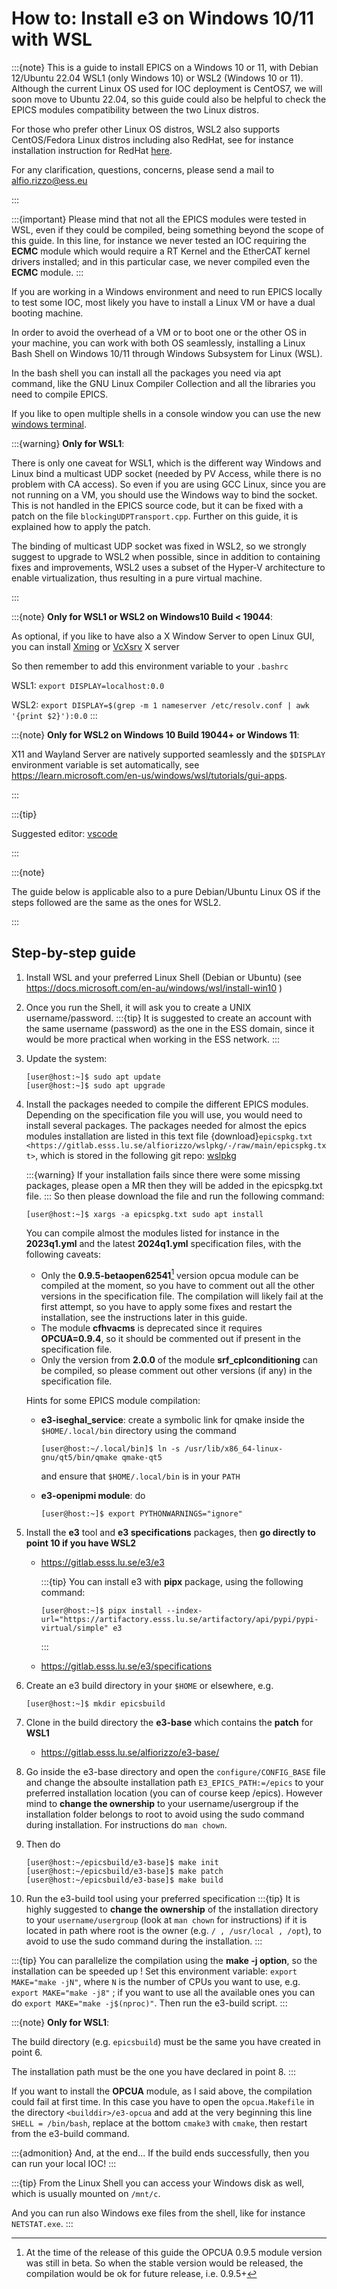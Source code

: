 # How to: Install e3 on Windows 10/11 with WSL

:::{note}
This is a guide to install EPICS on a Windows 10 or 11,
with Debian 12/Ubuntu 22.04 WSL1 (only Windows 10) or WSL2 (Windows 10 or 11).
Although the current Linux OS used for IOC deployment is CentOS7,
we will soon move to Ubuntu 22.04, so this guide could also be helpful
to check the EPICS modules compatibility between the two Linux distros.

For those who prefer other Linux OS distros, WSL2 also supports
CentOS/Fedora Linux distros including also RedHat,
see for instance installation instruction for RedHat
[here](https://developers.redhat.com/articles/2023/12/21/getting-started-rhel-windows-subsystem-linux).

For any clarification, questions, concerns, please send a mail to <alfio.rizzo@ess.eu>

:::

:::{important}
Please mind that not all the EPICS modules were tested in WSL, even if they
could be compiled, being something beyond the scope of this guide.
In this line, for instance we never tested an IOC requiring the **ECMC** module
which would require a RT Kernel and the EtherCAT kernel drivers installed;
and in this particular case, we never compiled even the **ECMC** module.
:::

If you are working in a Windows environment and need to run EPICS locally
to test some IOC, most likely you have to install a Linux VM
or have a dual booting machine.

In order to avoid the overhead of a VM or to boot one or the other OS
in your machine, you can work with both OS seamlessly,
installing a Linux Bash Shell on Windows 10/11
through Windows Subsystem for Linux (WSL).

In the bash shell you can install all the packages you need via apt command,
like the GNU Linux Compiler Collection
and all the libraries you need to compile EPICS.

If you like to open multiple shells in a console window
you can use the new [windows terminal](https://apps.microsoft.com/detail/9n0dx20hk701?hl=en-us&gl=US).

:::{warning}
**Only for WSL1**:

There is only one caveat for WSL1, which is the different way Windows and
Linux bind a multicast UDP socket (needed by PV Access, while there is
no problem with CA access). So even if you are using GCC Linux, since you are
not running on a VM, you should use the Windows way to bind the socket.
This is not handled in the EPICS source code, but it can be fixed with
a patch on the file `blockingUDPTransport.cpp`.
Further on this guide, it is explained how to apply the patch.

The binding of multicast UDP socket was fixed in WSL2,
so we strongly suggest to upgrade to WSL2 when possible,
since in addition to containing fixes and improvements,
WSL2 uses a subset of the Hyper-V architecture to enable virtualization,
thus resulting in a pure virtual machine.

:::

:::{note}
**Only for WSL1 or WSL2 on Windows10 Build < 19044**:

As optional, if you like to have also a X Window Server to open Linux GUI,
you can install [Xming](https://sourceforge.net/projects/xming/)
or [VcXsrv](https://sourceforge.net/projects/vcxsrv/) X server

So then remember to add this environment variable to your `.bashrc`

   WSL1: `export DISPLAY=localhost:0.0`

   WSL2: `export DISPLAY=$(grep -m 1 nameserver /etc/resolv.conf | awk '{print $2}'):0.0`
:::

:::{note}
**Only for WSL2 on Windows 10 Build 19044+ or Windows 11**:

X11 and Wayland Server are natively supported seamlessly and the `$DISPLAY`
environment variable is set automatically,
see <https://learn.microsoft.com/en-us/windows/wsl/tutorials/gui-apps>.

:::

:::{tip}

Suggested editor: [vscode](https://code.visualstudio.com/docs/remote/wsl)

:::

:::{note}

The guide below is applicable also to a pure Debian/Ubuntu Linux OS
if the steps followed are the same as the ones for WSL2.

:::

## Step-by-step guide

1. Install WSL and your preferred Linux Shell (Debian or Ubuntu)  (see
   <https://docs.microsoft.com/en-au/windows/wsl/install-win10> )

2. Once you run the Shell, it will ask you to create a UNIX username/password.
   :::{tip}
   It is suggested to create an account with the same username (password)
   as the one in the ESS domain, since it would be more practical
   when working in the ESS network.
   :::
3. Update the system:

   ```console
   [user@host:~]$ sudo apt update
   [user@host:~]$ sudo apt upgrade
   ```

4. Install the packages needed to compile the different EPICS modules.
   Depending on the specification file you will use, you would need to install
   several packages. The packages needed for almost the epics modules
   installation are listed in this text file
   {download}`epicspkg.txt <https://gitlab.esss.lu.se/alfiorizzo/wslpkg/-/raw/main/epicspkg.txt>`,
   which is stored in the following git repo: [wslpkg](https://gitlab.esss.lu.se/alfiorizzo/wslpkg)

   :::{warning}
   If your installation fails since there were some missing packages,
   please open a MR then they will be added in the epicspkg.txt file.
   :::
   So then please download the file and run the following command:

   ```console
   [user@host:~]$ xargs -a epicspkg.txt sudo apt install
   ```

   You can compile almost the modules listed for instance
   in the **2023q1.yml** and the latest **2024q1.yml** specification files,
   with the following caveats:
   - Only the **0.9.5-betaopen62541**[^opcua] version opcua module can be compiled
   at the moment, so you have to comment out all the other versions
   in the specification file. The compilation will likely fail at
   the first attempt, so you have to apply some fixes and restart
   the installation, see the instructions later in this guide.
   - The module **cfhvacms** is deprecated since it requires **OPCUA=0.9.4**,
   so it should be commented out if present in the specification file.
   - Only the version from **2.0.0** of the module **srf_cplconditioning** can
   be compiled, so please comment out other versions (if any)
   in the specification file.

   Hints for some EPICS module compilation:
   - **e3-iseghal_service**: create a symbolic link for qmake
   inside the `$HOME/.local/bin` directory using the command

      ```console
      [user@host:~/.local/bin]$ ln -s /usr/lib/x86_64-linux-gnu/qt5/bin/qmake qmake-qt5
      ```

      and ensure that `$HOME/.local/bin` is in your `PATH`
   - **e3-openipmi module**: do

      ```console
      [user@host:~]$ export PYTHONWARNINGS="ignore"
      ```

5. Install the **e3** tool and **e3 specifications** packages,
   then **go directly to point 10 if you have WSL2**
   - <https://gitlab.esss.lu.se/e3/e3>

      :::{tip}
      You can install e3 with **pipx** package, using the following command:

      ```console
      [user@host:~]$ pipx install --index-url="https://artifactory.esss.lu.se/artifactory/api/pypi/pypi-virtual/simple" e3
      ```

      :::
   - <https://gitlab.esss.lu.se/e3/specifications>

6. Create an e3 build directory in your `$HOME` or elsewhere, e.g.

   ```console
   [user@host:~]$ mkdir epicsbuild
   ```

7. Clone in the build directory the **e3-base**
   which contains the **patch** for **WSL1**
   - <https://gitlab.esss.lu.se/alfiorizzo/e3-base/>

8. Go inside the e3-base directory and open the `configure/CONFIG_BASE`
   file and change the absoulte installation path `E3_EPICS_PATH:=/epics`
   to your preferred installation location (you can of course keep /epics).
   However mind to **change the ownership** to your username/usergroup
   if the installation folder belongs to root to avoid using the sudo command
   during installation. For instructions do `man chown`.

9. Then do

    ```console
    [user@host:~/epicsbuild/e3-base]$ make init
    [user@host:~/epicsbuild/e3-base]$ make patch
    [user@host:~/epicsbuild/e3-base]$ make build
    ```

10. Run the e3-build tool using your preferred specification
   :::{tip}
   It is highly suggested to **change the ownership** of the installation
   directory to your `username/usergroup` (look at `man chown` for instructions)
   if it is located in path where root is the owner
   (e.g. `/ , /usr/local , /opt`), to avoid to use
   the sudo command during the installation.
   :::

   :::{tip}
   You can parallelize the compilation using the **make -j option**,
   so the installation can be speeded up !
   Set this environment variable: `export MAKE="make -jN"`,
   where `N` is the number of CPUs you want to use,
   e.g. `export MAKE="make -j8"` ; if you want to use all the available
   ones you can do `export MAKE="make -j$(nproc)"`.
   Then run the e3-build script.
   :::

   :::{note}
   **Only for WSL1**:

   The build directory (e.g. `epicsbuild`) must be
   the same you have created in point 6.

   The installation path must be the one you have declared in point 8.
   :::

   If you want to install the **OPCUA** module, as I said above,
   the compilation could fail at first time. In this case you have to open
   the `opcua.Makefile` in the directory `<builddir>/e3-opcua` and
   add at the very beginning this line `SHELL = /bin/bash`,
   replace at the bottom `cmake3` with `cmake`,
   then restart from the e3-build command.

:::{admonition} And, at the end...
If the build ends successfully, then you can run your local IOC!
:::

:::{tip}
From the Linux Shell you can access your Windows disk as well, which is usually
mounted on `/mnt/c`.

And you can run also Windows exe files from the shell, like for instance
`NETSTAT.exe`.
:::

[^opcua]: At the time of the release of this guide the OPCUA 0.9.5 module version
was still in beta. So when the stable version would be released,
the compilation would be ok for future release, i.e. 0.9.5+
